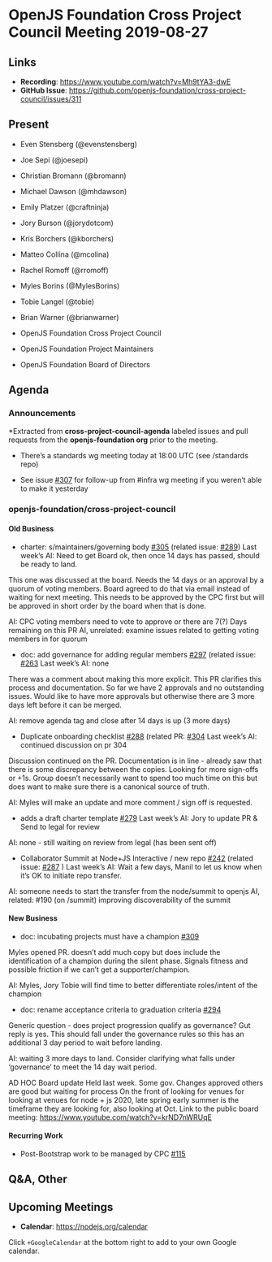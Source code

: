 # OpenJS Foundation Cross Project Council Meeting 2019-08-27

## Links

* **Recording**:  https://www.youtube.com/watch?v=Mh9tYA3-dwE
* **GitHub Issue**: https://github.com/openjs-foundation/cross-project-council/issues/311

## Present
* Even Stensberg (@evenstensberg)
* Joe Sepi (@joesepi)
* Christian Bromann (@bromann) 
* Michael Dawson (@mhdawson)
* Emily Platzer (@craftninja)
* Jory Burson (@jorydotcom)
* Kris Borchers (@kborchers)
* Matteo Collina (@mcolina)
* Rachel Romoff (@rromoff)
* Myles Borins (@MylesBorins)
* Tobie Langel (@tobie)
* Brian Warner (@brianwarner)


* OpenJS Foundation Cross Project Council
* OpenJS Foundation Project Maintainers
* OpenJS Foundation Board of Directors



## Agenda

### Announcements
 
*Extracted from **cross-project-council-agenda** labeled issues and pull requests from the **openjs-foundation org** prior to the meeting.

* There’s a standards wg meeting today at 18:00 UTC (see /standards repo)

* See issue [#307](https://github.com/openjs-foundation/cross-project-council/issues/307) for follow-up from #infra wg meeting if you weren’t able to make it yesterday

### openjs-foundation/cross-project-council

#### Old Business

* charter: s/maintainers/governing body [#305](https://github.com/openjs-foundation/cross-project-council/pull/305) (related issue: [#289](https://github.com/openjs-foundation/cross-project-council/issues/289))
Last week’s AI: Need to get Board ok, then once 14 days has passed, should be ready to land.

This one was discussed at the board. Needs the 14 days or an approval by a quorum of voting members. Board agreed to do that via email instead of waiting for next meeting. This needs to be approved by the CPC first but will be approved in short order by the board when that is done.

AI: CPC voting members need to vote to approve or there are 7(?) Days remaining on this PR
AI, unrelated: examine issues related to getting voting members in for quorum

* doc: add governance for adding regular members [#297](https://github.com/openjs-foundation/cross-project-council/pull/297) (related issue: [#263](https://github.com/openjs-foundation/cross-project-council/issues/263)
Last week’s AI: none

There was a comment about making this more explicit. This PR clarifies this process and documentation. So far we have 2 approvals and no outstanding issues. Would like to have more approvals but otherwise there are 3 more days left before it can be merged. 

AI: remove agenda tag and close after 14 days is up (3 more days)

* Duplicate onboarding checklist [#288](https://github.com/openjs-foundation/cross-project-council/issues/288) (related PR:  [#304](https://github.com/openjs-foundation/cross-project-council/pull/304)
Last week’s AI: continued discussion on pr 304

Discussion continued on the PR. Documentation is in line - already saw that there is some discrepancy between the copies. Looking for more sign-offs or +1s. Group doesn’t necessarily want to spend too much time on this but does want to make sure there is a canonical source of truth. 

AI: Myles will make an update and more comment / sign off is requested.

* adds a draft charter template [#279](https://github.com/openjs-foundation/cross-project-council/pull/279)
 Last week’s AI: Jory to update PR & Send to legal for review

AI: none - still waiting on review from legal (has been sent off)

* Collaborator Summit at Node+JS Interactive / new repo [#242](https://github.com/openjs-foundation/cross-project-council/issues/242) (related issue: [#287](https://github.com/openjs-foundation/cross-project-council/issues/287) )
Last week’s AI: Wait a few days, Manil to let us know when it’s OK to initiate repo transfer.

AI: someone needs to start the transfer from the node/summit to openjs
AI, related: #190 (on /summit) improving discoverability of the summit


#### New Business

* doc: incubating projects must have a champion [#309](https://github.com/openjs-foundation/cross-project-council/pull/309)

Myles opened PR. doesn’t add much copy but does include the identification of a champion during the silent phase. Signals fitness and possible friction if we can’t get a supporter/champion. 

AI: Myles, Jory Tobie will find time to better differentiate roles/intent of the champion

* doc: rename acceptance criteria to graduation criteria [#294](https://github.com/openjs-foundation/cross-project-council/pull/294)

Generic question - does project progression qualify as governance? Gut reply is yes. This should fall under the governance rules so this has an additional 3 day period to wait before landing. 

AI: waiting 3 more days to land. Consider clarifying what falls under ‘governance’ to meet the 14 day wait period. 

AD HOC Board update
Held last week. Some gov. Changes approved others are good but waiting for process
On the front of looking for venues for looking at venues for node + js 2020, late spring early summer is the timeframe they are looking for, also looking at Oct. 
Link to the public board meeting: https://www.youtube.com/watch?v=krND7nWRUqE

#### Recurring Work

* Post-Bootstrap work to be managed by CPC [#115](https://github.com/openjs-foundation/cross-project-council/issues/115)





## Q&A, Other

## Upcoming Meetings

* **Calendar**: https://nodejs.org/calendar

Click `+GoogleCalendar` at the bottom right to add to your own Google calendar.


